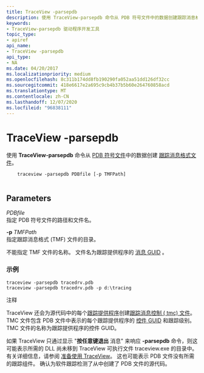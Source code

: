 ```yaml
---
title: TraceView -parsepdb
description: 使用 TraceView-parsepdb 命令从 PDB 符号文件中的数据创建跟踪消息格式文件。
keywords:
- TraceView-parsepdb 驱动程序开发工具
topic_type:
- apiref
api_name:
- TraceView -parsepdb
api_type:
- NA
ms.date: 04/20/2017
ms.localizationpriority: medium
ms.openlocfilehash: 8c311b174dd8fb190290fa052aa51dd126df32cc
ms.sourcegitcommit: 418e6617e2a695c9cb4b37b5b60e264760858acd
ms.translationtype: MT
ms.contentlocale: zh-CN
ms.lasthandoff: 12/07/2020
ms.locfileid: "96838111"
---
```

# <a name="traceview--parsepdb"></a>TraceView -parsepdb

使用 **TraceView-parsepdb** 命令从 [PDB 符号文件](pdb-symbol-files.md)中的数据创建 [跟踪消息格式文件](trace-message-format-file.md)。

```
    traceview -parsepdb PDBfile [-p TMFPath] 
   
```

## <a name="span-idparametersspanspan-idparametersspanspan-idparametersspanparameters"></a><span id="Parameters"></span><span id="parameters"></span><span id="PARAMETERS"></span>Parameters


<span id="_______PDBfile______"></span><span id="_______pdbfile______"></span><span id="_______PDBFILE______"></span>*PDBfile*   
指定 PDB 符号文件的路径和文件名。

<span id="_______-p_______TMFPath______"></span><span id="_______-p_______tmfpath______"></span><span id="_______-P_______TMFPATH______"></span>**-p** *TMFPath*   
指定跟踪消息格式 (TMF) 文件的目录。

不能指定 TMF 文件的名称。 文件名为跟踪提供程序的 [消息 GUID](message-guid.md) 。

### <a name="span-idexamplesspanspan-idexamplesspanexamples"></a><span id="examples"></span><span id="EXAMPLES"></span>示例

```
traceview -parsepdb tracedrv.pdb
traceview -parsepdb tracedrv.pdb -p d:\tracing
```

注释

TraceView 还会为源代码中的每个[跟踪提供程序](trace-provider.md)创建[跟踪消息控制 ( tmc) 文件](trace-message-control-file.md)。 TMC 文件包含 PDB 文件中表示的每个跟踪提供程序的 [控件 GUID](control-guid.md) 和跟踪级别。 TMC 文件的名称为跟踪提供程序的控件 GUID。

如果 TraceView 只通过显示 "**按任意键退出** 消息" 来响应 **-parsepdb** 命令，则这可能表示所需的 DLL 尚未移到 TraceView 可执行文件 traceview.exe 的目录中。 有关详细信息，请参阅 [准备使用 TraceView](preparing-to-use-traceview.md)。 这也可能表示 PDB 文件没有所需的跟踪组件。 确认为软件跟踪检测了从中创建了 PDB 文件的源代码。
